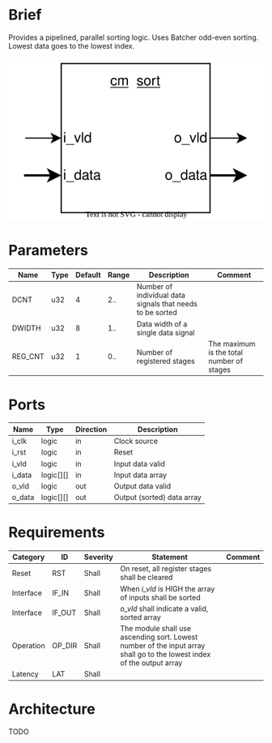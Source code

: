 # Brief
Provides a pipelined, parallel sorting logic. Uses Batcher odd-even sorting. Lowest data goes to the lowest index.

![alt text](draw/svg/cm_sort_bd_brief.drawio.svg)
# Parameters
| Name    | Type | Default | Range | Description                                               | Comment                                   |
| ------- | ---- | ------- | ----- | --------------------------------------------------------- | ----------------------------------------- |
| DCNT    | u32  | 4       | 2..   | Number of individual data signals that needs to be sorted |                                           |
| DWIDTH  | u32  | 8       | 1..   | Data width of a single data signal                                                |                                           |
| REG_CNT | u32  | 1       | 0..   | Number of registered stages                               | The maximum is the total number of stages |
# Ports
| Name   | Type        | Direction | Description                |
| ------ | ----------- | --------- | -------------------------- |
| i_clk  | logic       | in        | Clock source               |
| i_rst  | logic       | in        | Reset                      |
| i_vld  | logic       | in        | Input data valid           |
| i_data | logic\[]\[] | in        | Input data array           |
| o_vld  | logic       | out       | Output data valid          |
| o_data | logic\[]\[] | out       | Output (sorted) data array |
# Requirements
| Category  | ID     | Severity | Statement                                                                                                              | Comment |
| --------- | ------ | -------- | ---------------------------------------------------------------------------------------------------------------------- | ------- |
| Reset     | RST    | Shall    | On reset, all register stages shall be cleared                                                                         |         |
| Interface | IF_IN  | Shall    | When *i_vld* is HIGH the array of inputs shall be sorted                                                               |         |
| Interface | IF_OUT | Shall    | *o_vld* shall indicate a valid, sorted array                                                                           |         |
| Operation | OP_DIR | Shall    | The module shall use ascending sort. Lowest number of the input array shall go to the lowest index of the output array |         |
| Latency   | LAT    | Shall    |                                                                                                                        |         |
# Architecture
TODO